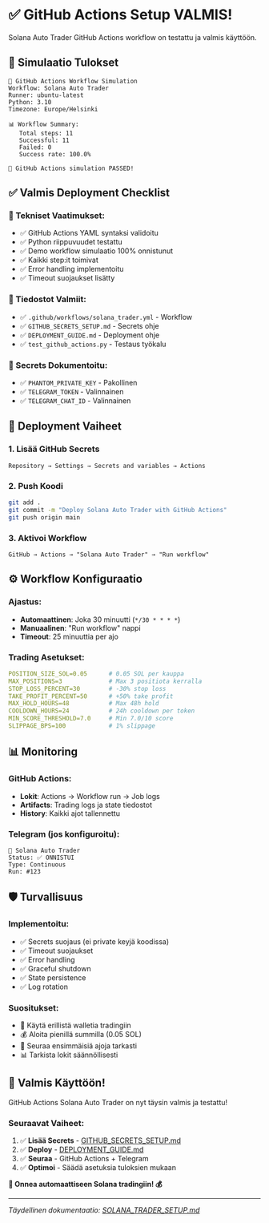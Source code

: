 # ✅ GitHub Actions Setup VALMIS!

Solana Auto Trader GitHub Actions workflow on testattu ja valmis käyttöön.

## 🎯 Simulaatio Tulokset

```
🤖 GitHub Actions Workflow Simulation
Workflow: Solana Auto Trader
Runner: ubuntu-latest
Python: 3.10
Timezone: Europe/Helsinki

📊 Workflow Summary:
   Total steps: 11
   Successful: 11  
   Failed: 0
   Success rate: 100.0%

🎉 GitHub Actions simulation PASSED!
```

## ✅ Valmis Deployment Checklist

### 🔧 Tekniset Vaatimukset:
- ✅ GitHub Actions YAML syntaksi validoitu
- ✅ Python riippuvuudet testattu
- ✅ Demo workflow simulaatio 100% onnistunut
- ✅ Kaikki step:it toimivat
- ✅ Error handling implementoitu
- ✅ Timeout suojaukset lisätty

### 📁 Tiedostot Valmiit:
- ✅ `.github/workflows/solana_trader.yml` - Workflow
- ✅ `GITHUB_SECRETS_SETUP.md` - Secrets ohje
- ✅ `DEPLOYMENT_GUIDE.md` - Deployment ohje
- ✅ `test_github_actions.py` - Testaus työkalu

### 🔐 Secrets Dokumentoitu:
- ✅ `PHANTOM_PRIVATE_KEY` - Pakollinen
- ✅ `TELEGRAM_TOKEN` - Valinnainen
- ✅ `TELEGRAM_CHAT_ID` - Valinnainen

## 🚀 Deployment Vaiheet

### 1. Lisää GitHub Secrets
```
Repository → Settings → Secrets and variables → Actions
```

### 2. Push Koodi
```bash
git add .
git commit -m "Deploy Solana Auto Trader with GitHub Actions"
git push origin main
```

### 3. Aktivoi Workflow
```
GitHub → Actions → "Solana Auto Trader" → "Run workflow"
```

## ⚙️ Workflow Konfiguraatio

### Ajastus:
- **Automaattinen**: Joka 30 minuutti (`*/30 * * * *`)
- **Manuaalinen**: "Run workflow" nappi
- **Timeout**: 25 minuuttia per ajo

### Trading Asetukset:
```yaml
POSITION_SIZE_SOL=0.05      # 0.05 SOL per kauppa
MAX_POSITIONS=3             # Max 3 positiota kerralla
STOP_LOSS_PERCENT=30        # -30% stop loss
TAKE_PROFIT_PERCENT=50      # +50% take profit
MAX_HOLD_HOURS=48           # Max 48h hold
COOLDOWN_HOURS=24           # 24h cooldown per token
MIN_SCORE_THRESHOLD=7.0     # Min 7.0/10 score
SLIPPAGE_BPS=100            # 1% slippage
```

## 📊 Monitoring

### GitHub Actions:
- **Lokit**: Actions → Workflow run → Job logs
- **Artifacts**: Trading logs ja state tiedostot
- **History**: Kaikki ajot tallennettu

### Telegram (jos konfiguroitu):
```
🤖 Solana Auto Trader
Status: ✅ ONNISTUI
Type: Continuous  
Run: #123
```

## 🛡️ Turvallisuus

### Implementoitu:
- ✅ Secrets suojaus (ei private keyjä koodissa)
- ✅ Timeout suojaukset
- ✅ Error handling
- ✅ Graceful shutdown
- ✅ State persistence
- ✅ Log rotation

### Suositukset:
- 🔐 Käytä erillistä walletia tradingiin
- 💰 Aloita pienillä summilla (0.05 SOL)
- 👀 Seuraa ensimmäisiä ajoja tarkasti
- 📊 Tarkista lokit säännöllisesti

## 🎉 Valmis Käyttöön!

GitHub Actions Solana Auto Trader on nyt täysin valmis ja testattu!

### Seuraavat Vaiheet:
1. ✅ **Lisää Secrets** - [GITHUB_SECRETS_SETUP.md](GITHUB_SECRETS_SETUP.md)
2. ✅ **Deploy** - [DEPLOYMENT_GUIDE.md](DEPLOYMENT_GUIDE.md)  
3. ✅ **Seuraa** - GitHub Actions + Telegram
4. ✅ **Optimoi** - Säädä asetuksia tuloksien mukaan

**🚀 Onnea automaattiseen Solana tradingiin! 💰**

---

*Täydellinen dokumentaatio: [SOLANA_TRADER_SETUP.md](SOLANA_TRADER_SETUP.md)*